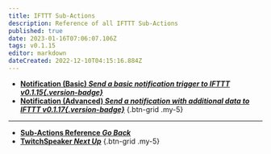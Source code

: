```yaml
---
title: IFTTT Sub-Actions
description: Reference of all IFTTT Sub-Actions
published: true
date: 2023-01-16T07:06:07.106Z
tags: v0.1.15
editor: markdown
dateCreated: 2022-12-10T04:15:16.884Z
---
```


- [<i class="mdi mdi-android-messages"></i>**Notification (Basic) *Send a basic notification trigger to IFTTT *v0.1.15*{.version-badge}***](/Sub-Actions/IFTTT/Notification)
- [<i class="mdi mdi-android-messages"></i>**Notification (Advanced) *Send a notification with additional data to IFTTT *v0.1.17*{.version-badge}***](/Sub-Actions/IFTTT/Notification-Advanced)
{.btn-grid .my-5}


---

- [<i class="mdi mdi-chevron-left"></i>**Sub-Actions Reference *Go Back***](/Sub-Actions)
- [<i class="mdi mdi-speaker text--twitch"></i> **TwitchSpeaker *Next Up***](/Sub-Actions/TwitchSpeaker)
{.btn-grid .my-5}